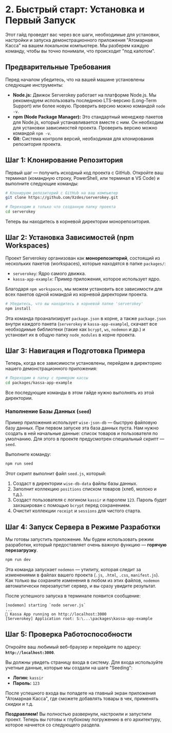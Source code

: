 # 2. Быстрый старт: Установка и Первый Запуск

Этот гайд проведет вас через все шаги, необходимые для установки, настройки и запуска демонстрационного приложения "Атомарная Касса" на вашем локальном компьютере. Мы разберем каждую команду, чтобы вы точно понимали, что происходит "под капотом".

## Предварительные Требования

Перед началом убедитесь, что на вашей машине установлены следующие инструменты:

*   **Node.js:** Движок Serverokey работает на платформе Node.js. Мы рекомендуем использовать последнюю LTS-версию (Long-Term Support) или более новую. Проверить версию можно командой `node -v`.
*   **npm (Node Package Manager):** Это стандартный менеджер пакетов для Node.js, который устанавливается вместе с ним. Он необходим для установки зависимостей проекта. Проверить версию можно командой `npm -v`.
*   **Git:** Система контроля версий, необходимая для клонирования репозитория проекта.

## Шаг 1: Клонирование Репозитория

Первый шаг — получить исходный код проекта с GitHub. Откройте ваш терминал (командную строку, PowerShell, или терминал в VS Code) и выполните следующие команды:

```bash
# Клонируем репозиторий с GitHub на ваш компьютер
git clone https://github.com/Xzdes/serverokey.git

# Переходим в только что созданную папку проекта
cd serverokey
```
Теперь вы находитесь в корневой директории монорепозитория.

## Шаг 2: Установка Зависимостей (npm Workspaces)

Проект Serverokey организован как **монорепозиторий**, состоящий из нескольких пакетов (workspaces), которые находятся в папке `packages/`:
*   `serverokey`: Ядро самого движка.
*   `kassa-app-example`: Пример приложения, которое использует ядро.

Благодаря `npm workspaces`, мы можем установить все зависимости для всех пакетов одной командой из корневой директории проекта.

```bash
# Убедитесь, что вы находитесь в корневой папке 'serverokey'
npm install
```
Эта команда проанализирует `package.json` в корне, а также `package.json` внутри каждого пакета (`serverokey` и `kassa-app-example`), скачает все необходимые библиотеки (такие как `bcrypt`, `ws`, `nodemon` и др.) и установит их в общую папку `node_modules` в корне проекта.

## Шаг 3: Навигация и Подготовка Примера

Теперь, когда все зависимости установлены, перейдем в директорию нашего демонстрационного приложения:

```bash
# Переходим в папку с примером кассы
cd packages/kassa-app-example
```
Все последующие команды в этом гайде нужно выполнять из этой директории.

### Наполнение Базы Данных (`seed`)

Пример приложения использует `wise-json-db` — быструю файловую базу данных. При первом запуске эта база данных пуста. Нам нужно создать в ней начальные данные: список товаров и пользователя по умолчанию. Для этого в проекте предусмотрен специальный скрипт — `seed`.

Выполните команду:
```bash
npm run seed
```
Этот скрипт выполнит файл `seed.js`, который:
1.  Создаст в директории `wise-db-data` файлы базы данных.
2.  Заполнит коллекцию `positions` списком товаров (хлеб, молоко и т.д.).
3.  Создаст пользователя с логином `kassir` и паролем `123`. Пароль будет захэширован с помощью `bcrypt` перед сохранением.
4.  Очистит коллекции `receipt` и `sessions` для чистого старта.

## Шаг 4: Запуск Сервера в Режиме Разработки

Мы готовы запустить приложение. Мы будем использовать режим разработки, который предоставляет очень важную функцию — **горячую перезагрузку**.

```bash
npm run dev
```
Эта команда запускает `nodemon` — утилиту, которая следит за изменениями в файлах вашего проекта (`.js`, `.html`, `.css`, `manifest.js`). Как только вы сохраните изменения в любом из этих файлов, `nodemon` автоматически перезапустит сервер, и вы сразу увидите результат.

После успешного запуска в терминале появится сообщение:
```
[nodemon] starting `node server.js`
...
🚀 Kassa App running on http://localhost:3000
[Serverokey] Application root: S:\...\packages\kassa-app-example
```

## Шаг 5: Проверка Работоспособности

Откройте ваш любимый веб-браузер и перейдите по адресу: **`http://localhost:3000`**.

Вы должны увидеть страницу входа в систему. Для входа используйте учетные данные, которые мы создали на шаге "Seeding":
*   **Логин:** `kassir`
*   **Пароль:** `123`

После успешного входа вы попадете на главный экран приложения "Атомарная Касса", где сможете добавлять товары в чек, применять скидки и т.д.

**Поздравляем!** Вы полностью развернули, настроили и запустили проект. Теперь вы готовы к глубокому погружению в его архитектуру, которое начнется со следующего раздела.